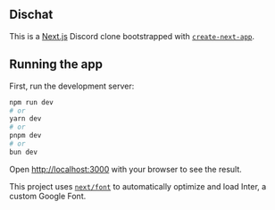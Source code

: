 ## Dischat

This is a [Next.js](https://nextjs.org/) Discord clone bootstrapped with [`create-next-app`](https://github.com/vercel/next.js/tree/canary/packages/create-next-app).

## Running the app

First, run the development server:

```bash
npm run dev
# or
yarn dev
# or
pnpm dev
# or
bun dev
```

Open [http://localhost:3000](http://localhost:3000) with your browser to see the result.

This project uses [`next/font`](https://nextjs.org/docs/basic-features/font-optimization) to automatically optimize and load Inter, a custom Google Font.
